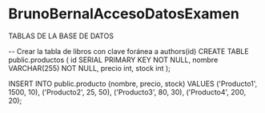# BrunoBernalAccesoDatosExamen


TABLAS DE LA BASE DE DATOS
 
-- Crear la tabla de libros con clave foránea a authors(id)
CREATE TABLE public.productos (
    id SERIAL PRIMARY KEY NOT NULL,
    nombre VARCHAR(255) NOT NULL,
    precio int,
    stock int
);
 

INSERT INTO public.producto (nombre, precio, stock) VALUES 
('Producto1', 1500, 10),
('Producto2', 25, 50),
('Producto3', 80, 30),
('Producto4', 200, 20);
